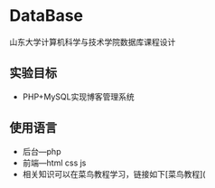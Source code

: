 # DataBase

山东大学计算机科学与技术学院数据库课程设计

## 实验目标

- PHP+MySQL实现博客管理系统

## 使用语言

- 后台—php
- 前端—html css js
- 相关知识可以在菜鸟教程学习，链接如下[菜鸟教程](
